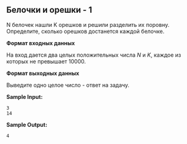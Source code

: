 ## Белочки и орешки - 1

N белочек нашли K орешков и решили разделить их поровну. Определите, сколько орешков достанется каждой белочке.

**Формат входных данных**

На вход дается два целых положительных числа *N* и *K*, каждое из которых не превышает 10000.

**Формат выходных данных**

Выведите одно целое число - ответ на задачу.

**Sample Input:**

```
3
14
```


**Sample Output:**

```
4
```


